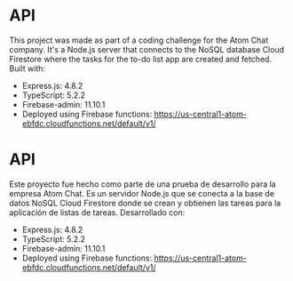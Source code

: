 # API
This project was made as part of a coding challenge for the Atom Chat company. It's a Node.js server that connects to the NoSQL database Cloud Firestore where the tasks for the to-do list app are created and fetched.
Built with:
- Express.js: 4.8.2
- TypeScript: 5.2.2
- Firebase-admin: 11.10.1
- Deployed using Firebase functions: https://us-central1-atom-ebfdc.cloudfunctions.net/default/v1/

# API
Este proyecto fue hecho como parte de una prueba de desarrollo para la empresa Atom Chat. Es un servidor Node.js que se conecta a la base de datos NoSQL Cloud Firestore donde se crean y obtienen las tareas para la aplicación de listas de tareas.
Desarrollado con:
- Express.js: 4.8.2
- TypeScript: 5.2.2
- Firebase-admin: 11.10.1
- Deployed using Firebase functions: https://us-central1-atom-ebfdc.cloudfunctions.net/default/v1/
